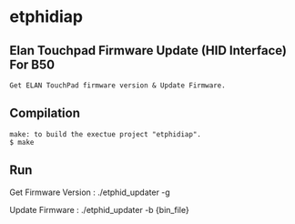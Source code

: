 # etphidiap
Elan Touchpad Firmware Update (HID Interface) For B50
---
    Get ELAN TouchPad firmware version & Update Firmware.

Compilation
--- 
    make: to build the exectue project "etphidiap".
    $ make
   
   
Run
---
Get Firmware Version :
  ./etphid_updater -g
  
Update Firmware : 
  ./etphid_updater -b {bin_file}
